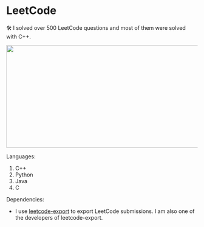# LeetCode
🛠 I solved over 500 LeetCode questions and most of them were solved with C++.


<img src="https://user-images.githubusercontent.com/9346460/233242345-8e105fff-acb2-4004-933b-eabf667bcc6a.png"  width="600" height="270">

Languages:

1. C++
2. Python
3. Java
4. C

Dependencies:

* I use [leetcode-export](https://github.com/NeverMendel/leetcode-export) to export LeetCode submissions. I am also one of the developers of leetcode-export.
